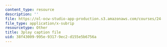 ```yaml
---
content_type: resource
description: ''
file: https://ol-ocw-studio-app-production.s3.amazonaws.com/courses/24-908-creole-languages-and-caribbean-identities-spring-2017/38f43009995e93179ec2d155e5b6756a_Q2uUFNDuRFk.srt
file_type: application/x-subrip
resourcetype: Other
title: 3play caption file
uid: 38f43009-995e-9317-9ec2-d155e5b6756a
---
```

